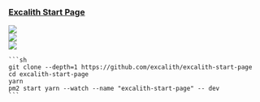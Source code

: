 ### [Excalith Start Page](https://github.com/excalith/excalith-start-page)

![](https://img.shields.io/github/license/excalith/excalith-start-page)<br />
[![](https://img.shields.io/github/last-commit/scillidan/excalith-start-page/main?label=last%20commit%20(fork))](https://github.com/scillidan/excalith-start-page)<br />
![](https://img.shields.io/badge/Vercel-black?style=flat&logo=Vercel&logoColor=white)

````{tab} PM2
```sh
git clone --depth=1 https://github.com/excalith/excalith-start-page
cd excalith-start-page
yarn
pm2 start yarn --watch --name "excalith-start-page" -- dev
```
````